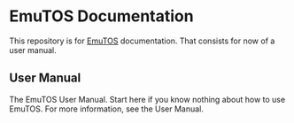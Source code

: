 # EmuTOS Documentation #

This repository is for [EmuTOS](https://emutos.sourceforge.io/) documentation. That consists for now of a user manual.

## User Manual ##

The EmuTOS User Manual. Start here if you know nothing about how to use EmuTOS. For more information, see the User Manual.
